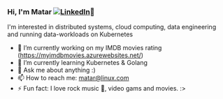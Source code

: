 ### Hi, I'm Matar [![LinkedIn](https://img.shields.io/badge/LinkedIn--_.svg?style=social&logo=linkedin)][linkedin]👋
[linkedin]:https://www.linkedin.com/in/mataralhawiti
<!--
**mataralhawiti/mataralhawiti** is a ✨ _special_ ✨ repository because its `README.md` (this file) appears on your GitHub profile.

Here are some ideas to get you started:

- 🔭 I’m currently working on ...
- 🌱 I’m currently learning ...
- 👯 I’m looking to collaborate on ...
- 🤔 I’m looking for help with ...
- 💬 Ask me about ...
- 📫 How to reach me: ...
- 😄 Pronouns: ...
- ⚡ Fun fact: ...
-->
I'm interested in distributed systems, cloud computing, data engineering and running data-workloads on Kubernetes

- 🔭 I’m currently working on my IMDB movies rating (https://myimdbmovies.azurewebsites.net/)
- 🌱 I’m currently learning Kubernetes & Golang
- 💬 Ask me about anything :)
- 📫 How to reach me: matar@linux.com
- ⚡ Fun fact: I love rock music :guitar:, video gams and movies. :>
